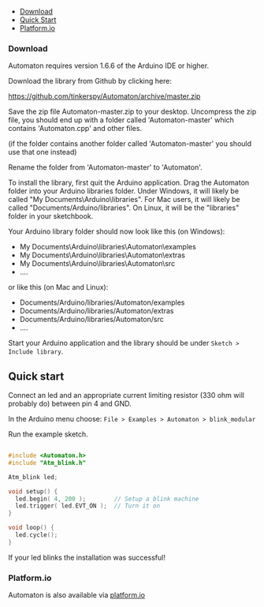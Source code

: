 * [Download](#download)
* [Quick Start](#quick-start)
* [Platform.io](#platformio)


### Download

Automaton requires version 1.6.6 of the Arduino IDE or higher.

Download the library from Github  by clicking here: 

<https://github.com/tinkerspy/Automaton/archive/master.zip>

Save the zip file Automaton-master.zip to your desktop. Uncompress the zip file, you should end up with a folder called 'Automaton-master' which contains 'Automaton.cpp' and other files. 

(if the folder contains another folder called 'Automaton-master' you should use that one instead)

Rename the folder from 'Automaton-master' to 'Automaton'.

To install the library, first quit the Arduino application. Drag the Automaton folder into your Arduino libraries folder. Under Windows, it will likely be called "My Documents\Arduino\libraries". For Mac users, it will likely be called "Documents/Arduino/libraries". On Linux, it will be the "libraries" folder in your sketchbook.

Your Arduino library folder should now look like this (on Windows):

- My Documents\Arduino\libraries\Automaton\examples
- My Documents\Arduino\libraries\Automaton\extras
- My Documents\Arduino\libraries\Automaton\src
- ....


or like this (on Mac and Linux):

- Documents/Arduino/libraries/Automaton/examples
- Documents/Arduino/libraries/Automaton/extras
- Documents/Arduino/libraries/Automaton/src
- ....

Start your Arduino application and the library should be under `Sketch > Include library`.


## Quick start ##

Connect an led and an appropriate current limiting resistor (330 ohm will probably do) between pin 4 and GND.

In the Arduino menu choose: `File > Examples > Automaton > blink_modular`

Run the example sketch.

```c++

#include <Automaton.h>
#include "Atm_blink.h"

Atm_blink led;

void setup() {
  led.begin( 4, 200 );        // Setup a blink machine
  led.trigger( led.EVT_ON );  // Turn it on
}

void loop() {
  led.cycle();
}
```

If your led blinks the installation was successful!

### Platform.io 

Automaton is also available via [platform.io](http://platformio.org/lib/show/545/Automaton)
 